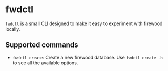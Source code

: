 # fwdctl

`fwdctl` is a small CLI designed to make it easy to experiment with firewood locally. 

## Supported commands
* `fwdctl create`: Create a new firewood database. Use `fwdctl create -h` to see all the available options. 